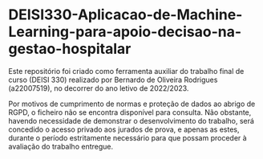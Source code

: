 # DEISI330-Aplicacao-de-Machine-Learning-para-apoio-decisao-na-gestao-hospitalar
Este repositório foi criado como ferramenta auxiliar do trabalho final de curso (DEISI 330) realizado por Bernardo de Oliveira Rodrigues (a22007519), no decorrer do ano letivo de 2022/2023.

Por motivos de cumprimento de normas e proteção de dados ao abrigo de RGPD, o ficheiro não se encontra disponível para consulta.
Não obstante, havendo necessidade de demonstrar o desenvolvimento do trabalho, será concedido o acesso privado aos jurados de prova, e apenas as estes, durante o período estritamente necessário para que possam proceder à avaliação do trabalho entregue.
